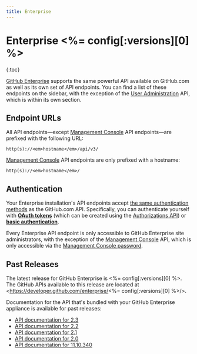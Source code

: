 ```yaml
---
title: Enterprise
---
```


# Enterprise <%= config[:versions][0] %>

{:toc}

[GitHub Enterprise](https://enterprise.github.com/) supports the same powerful API available on GitHub.com as well as its own set of API endpoints. You can find a list of these endpoints on the sidebar, with the exception of the [User Administration][] API, which is within its own section.

## Endpoint URLs

All API endpoints—except [Management Console][] API endpoints—are prefixed with the following URL:

``` command-line
http(s)://<em>hostname</em>/api/v3/
```

[Management Console][] API endpoints are only prefixed with a hostname:

``` command-line
http(s)://<em>hostname</em>/
```

## Authentication

Your Enterprise installation's API endpoints accept [the same authentication methods](http://developer.github.com/v3/#authentication) as the GitHub.com API. Specifically, you can authenticate yourself with **[OAuth tokens][]** (which can be created using the [Authorizations API][]) or **[basic authentication][]**.

Every Enterprise API endpoint is only accessible to GitHub Enterprise site administrators, with the exception of the [Management Console][] API, which is only accessible via the [Management Console password][].

[Authorizations API]: /v3/oauth_authorizations/#create-a-new-authorization
[OAuth tokens]: /v3/oauth/
[basic authentication]: /v3/#basic-authentication
[Management Console]: /v3/enterprise/management_console/
[User Administration]: /v3/users/administration/
[Management Console password]: https://help.github.com/enterprise/2.0/admin/articles/accessing-the-management-console/

## Past Releases

The latest release for GitHub Enterprise is <%= config[:versions][0] %>. The GitHub APIs available to this release are located at <https://developer.github.com/enterprise/<%= config[:versions][0] %>/>.

Documentation for the API that's bundled with your GitHub Enterprise appliance is available for past releases:

* [API documentation for 2.3](https://developer.github.com/enterprise/2.3/)
* [API documentation for 2.2](https://developer.github.com/enterprise/2.2/)
* [API documentation for 2.1](https://developer.github.com/enterprise/2.1/)
* [API documentation for 2.0](https://developer.github.com/enterprise/2.0/)
* [API documentation for 11.10.340](https://developer.github.com/enterprise/11.10.340/)

